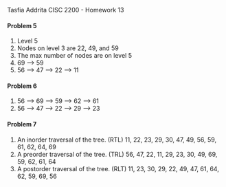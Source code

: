 Tasfia Addrita
CISC 2200 - Homework 13

#### Problem 5

1. Level 5
2. Nodes on level 3 are 22, 49, and 59
3. The max number of nodes are on level 5
4. 69 —> 59
5. 56 —> 47 —> 22 —> 11

#### Problem 6

1. 56 —> 69 —> 59 —> 62 —> 61
2. 56 —> 47 —> 22 —> 29 —> 23

#### Problem 7

1. An inorder traversal of the tree. (RTL) 11, 22, 23, 29, 30, 47, 49, 56, 59, 61, 62, 64, 69
2. A preorder traversal of the tree. (TRL) 56, 47, 22, 11, 29, 23, 30, 49, 69, 59, 62, 61, 64 
3.  A postorder traversal of the tree. (RLT) 11, 23, 30, 29, 22, 49, 47, 61, 64, 62, 59, 69, 56
